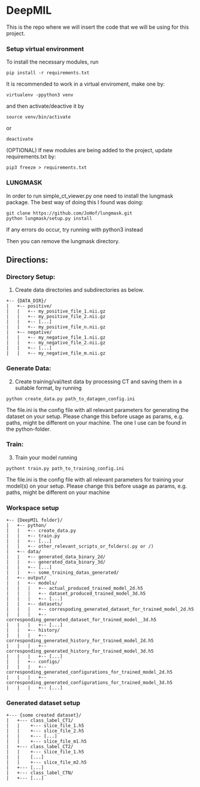 # DeepMIL

This is the repo where we will insert the code that we will be using for this project.

### Setup virtual environment
To install the necessary modules, run
```
pip install -r requirements.txt
```

It is recommended to work in a virtual enviroment, make one by:
```
virtualenv -ppython3 venv
```
and then activate/deactive it by
```
source venv/bin/activate
```
or
```
deactivate
```

(OPTIONAL) If new modules are being added to the project, update requirements.txt by:
```
pip3 freeze > requirements.txt
```

### LUNGMASK
In order to run simple_ct_viewer.py one need to install the lungmask package. The best way of doing this I found was doing:
```
git clone https://github.com/JoHof/lungmask.git
python lungmask/setup.py install
```

If any errors do occur, try running with python3 instead

Then you can remove the lungmask directory.

## Directions:
### Directory Setup:
1. Create data directories and subdirectories as below.
```
+-- {DATA_DIR}/
|   +-- positive/
|   |   +-- my_positive_file_1.nii.gz
|   |   +-- my_positive_file_2.nii.gz
|   |   +-- [...]
|   |   +-- my_positive_file_n.nii.gz
|   +-- negative/
|   |   +-- my_negative_file_1.nii.gz
|   |   +-- my_negative_file_2.nii.gz
|   |   +-- [...]
|   |   +-- my_negative_file_m.nii.gz
``` 

### Generate Data:
2. Create training/val/test data by processing CT and saving them in a suitable format, by running
```
python create_data.py path_to_datagen_config.ini
```

The file.ini is the config file with all relevant parameters for generating the dataset on your setup. Please change this before usage as params, e.g. paths, might be different on your machine. The one I use can be found in the python-folder.

### Train:
3. Train your model running
```
pythont train.py path_to_training_config.ini
```

The file.ini is the config file with all relevant parameters for training your model(s) on your setup. Please change this before usage as params, e.g. paths, might be different on your machine


### Workspace setup
```
+-- {DeepMIL folder}/
|   +-- python/
|   |   +-- create_data.py
|   |   +-- train.py
|   |   +-- [...]
|   |   +-- other_relevant_scripts_or_folders(.py or /)
|   +-- data/
|   |   +-- generated_data_binary_2d/
|   |   +-- generated_data_binary_3d/
|   |   +-- [...]
|   |   +-- some_training_datas_generated/
|   +-- output/
|   |   +-- models/
|   |   |   +-- actual_produced_trained_model_2d.h5
|   |   |   +-- dataset_produced_trained_model_3d.h5
|   |   |   +-- [...]
|   |   +-- datasets/
|   |   |   +-- correspoding_generated_dataset_for_trained_model_2d.h5
|   |   |   +-- corresponding_generated_dataset_for_trained_model__3d.h5
|   |   |   +-- [...]
|   |   +-- history/
|   |   |   +-- corresponding_generated_history_for_trained_model_2d.h5
|   |   |   +-- corresponding_generated_history_for_trained_model_3d.h5
|   |   |   +-- [...]
|   |   +-- configs/
|   |   |   +-- corresponding_generated_configurations_for_trained_model_2d.h5
|   |   |   +-- corresponding_generated_configurations_for_trained_model_3d.h5
|   |   |   +-- [...]
```


### Generated dataset setup
```
+--- {some created dataset}/
|   +--- class_label_CT1/
|   |    +--- slice_file_1.h5
|   |    +--- slice_file_2.h5
|   |    +--- [...]
|   |    +--- slice_file_m1.h5
|   +--- class_label_CT2/
|   |    +--- slice_file_1.h5
|   |    [...]
|   |    +--- slice_file_m2.h5
|   +--- [...]
|   +--- class_label_CTN/
|   +--- [...]
```



